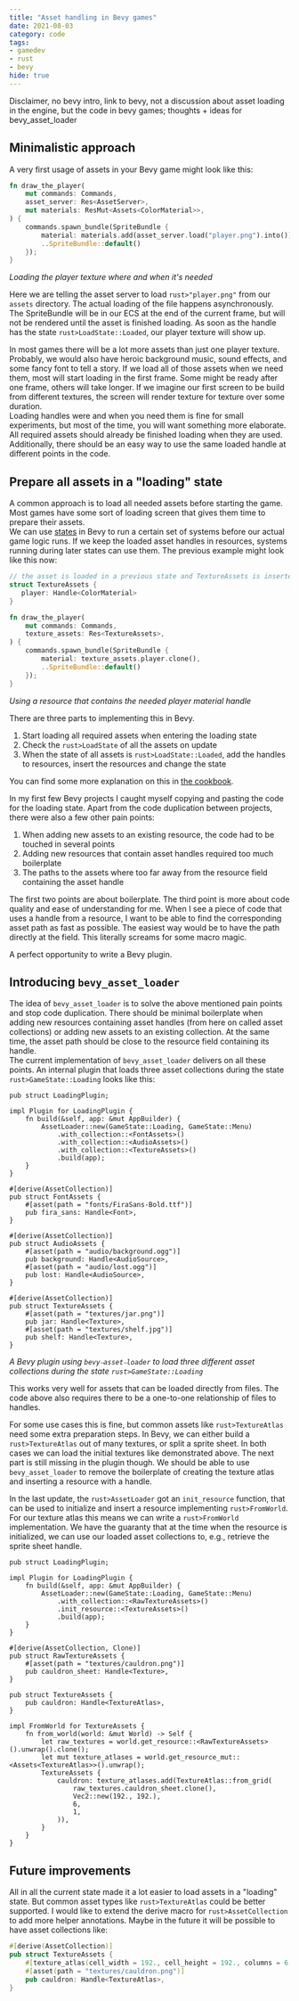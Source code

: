 ```yaml
---
title: "Asset handling in Bevy games"
date: 2021-08-03
category: code
tags:
- gamedev
- rust
- bevy
hide: true
---
```


Disclaimer, no bevy intro, link to bevy, not a discussion about asset loading in the engine, but the code in bevy games; thoughts + ideas for bevy_asset_loader

## Minimalistic approach

A very first usage of assets in your Bevy game might look like this:
```rust
fn draw_the_player(
    mut commands: Commands,
    asset_server: Res<AssetServer>,
    mut materials: ResMut<Assets<ColorMaterial>>,
) {
    commands.spawn_bundle(SpriteBundle {
        material: materials.add(asset_server.load("player.png").into()),
        ..SpriteBundle::default()
    });
}
```
_Loading the player texture where and when it's needed_

Here we are telling the asset server to load `rust>"player.png"` from our `assets` directory. The actual loading of the file happens asynchronously. The SpriteBundle will be in our ECS at the end of the current frame, but will not be rendered until the asset is finished loading. As soon as the handle has the state `rust>LoadState::Loaded`, our player texture will show up.

In most games there will be a lot more assets than just one player texture. Probably, we would also have heroic background music, sound effects, and some fancy font to tell a story. If we load all of those assets when we need them, most will start loading in the first frame. Some might be ready after one frame, others will take longer. If we imagine our first screen to be build from different textures, the screen will render texture for texture over some duration.  
Loading handles were and when you need them is fine for small experiments, but most of the time, you will want something more elaborate. All required assets should already be finished loading when they are used. Additionally, there should be an easy way to use the same loaded handle at different points in the code.

## Prepare all assets in a "loading" state

A common approach is to load all needed assets before starting the game. Most games have some sort of loading screen that gives them time to prepare their assets.  
We can use [states][states] in Bevy to run a certain set of systems before our actual game logic runs. If we keep the loaded asset handles in resources, systems running during later states can use them. The previous example might look like this now:

```rust
// the asset is loaded in a previous state and TextureAssets is inserted as a resource
struct TextureAssets {
   player: Handle<ColorMaterial>
}

fn draw_the_player(
    mut commands: Commands,
    texture_assets: Res<TextureAssets>,
) {
    commands.spawn_bundle(SpriteBundle {
        material: texture_assets.player.clone(),
        ..SpriteBundle::default()
    });
}
```
_Using a resource that contains the needed player material handle_

There are three parts to implementing this in Bevy. 
1. Start loading all required assets when entering the loading state
2. Check the `rust>LoadState` of all the assets on update
3. When the state of all assets is `rust>LoadState::Loaded`, add the handles to resources, insert the resources and change the state

You can find some more explanation on this in [the cookbook][loading_using_state]. 

In my first few Bevy projects I caught myself copying and pasting the code for the loading state. Apart from the code duplication between projects, there were also a few other pain points:
1. When adding new assets to an existing resource, the code had to be touched in several points
2. Adding new resources that contain asset handles required too much boilerplate
3. The paths to the assets where too far away from the resource field containing the asset handle

The first two points are about boilerplate. The third point is more about code quality and ease of understanding for me. When I see a piece of code that uses a handle from a resource, I want to be able to find the corresponding asset path as fast as possible. The easiest way would be to have the path directly at the field. This literally screams for some macro magic.

A perfect opportunity to write a Bevy plugin.

## Introducing `bevy_asset_loader`

The idea of `bevy_asset_loader` is to solve the above mentioned pain points and stop code duplication. There should be minimal boilerplate when adding new resources containing asset handles (from here on called asset collections) or adding new assets to an existing collection. At the same time, the asset path should be close to the resource field containing its handle.  
The current implementation of `bevy_asset_loader` delivers on all these points. An internal plugin that loads three asset collections during the state `rust>GameState::Loading` looks like this:
```rust{numberLines: true}
pub struct LoadingPlugin;

impl Plugin for LoadingPlugin {
    fn build(&self, app: &mut AppBuilder) {
        AssetLoader::new(GameState::Loading, GameState::Menu)
            .with_collection::<FontAssets>()
            .with_collection::<AudioAssets>()
            .with_collection::<TextureAssets>()
            .build(app);
    }
}

#[derive(AssetCollection)]
pub struct FontAssets {
    #[asset(path = "fonts/FiraSans-Bold.ttf")]
    pub fira_sans: Handle<Font>,
}

#[derive(AssetCollection)]
pub struct AudioAssets {
    #[asset(path = "audio/background.ogg")]
    pub background: Handle<AudioSource>,
    #[asset(path = "audio/lost.ogg")]
    pub lost: Handle<AudioSource>,
}

#[derive(AssetCollection)]
pub struct TextureAssets {
    #[asset(path = "textures/jar.png")]
    pub jar: Handle<Texture>,
    #[asset(path = "textures/shelf.jpg")]
    pub shelf: Handle<Texture>,
}
```
_A Bevy plugin using `bevy⎯asset⎯loader` to load three different asset collections during the state `rust>GameState::Loading`_

This works very well for assets that can be loaded directly from files. The code above also requires there to be a one-to-one relationship of files to handles.

For some use cases this is fine, but common assets like `rust>TextureAtlas` need some extra preparation steps. In Bevy, we can either build a `rust>TextureAtlas` out of many textures, or split a sprite sheet. In both cases we can load the initial textures like demonstrated above. The next part is still missing in the plugin though. We should be able to use `bevy_asset_loader` to remove the boilerplate of creating the texture atlas and inserting a resource with a handle.

In the last update, the `rust>AssetLoader` got an `init_resource` function, that can be used to initialize and insert a resource implementing `rust>FromWorld`. For our texture atlas this means we can write a `rust>FromWorld` implementation. We have the guaranty that at the time when the resource is initialized, we can use our loaded asset collections to, e.g., retrieve the sprite sheet handle.

```rust{numberLines: true}
pub struct LoadingPlugin;

impl Plugin for LoadingPlugin {
    fn build(&self, app: &mut AppBuilder) {
        AssetLoader::new(GameState::Loading, GameState::Menu)
            .with_collection::<RawTextureAssets>()
            .init_resource::<TextureAssets>()
            .build(app);
    }
}

#[derive(AssetCollection, Clone)]
pub struct RawTextureAssets {
    #[asset(path = "textures/cauldron.png")]
    pub cauldron_sheet: Handle<Texture>,
}

pub struct TextureAssets {
    pub cauldron: Handle<TextureAtlas>,
}

impl FromWorld for TextureAssets {
    fn from_world(world: &mut World) -> Self {
        let raw_textures = world.get_resource::<RawTextureAssets>().unwrap().clone();
        let mut texture_atlases = world.get_resource_mut::<Assets<TextureAtlas>>().unwrap();
        TextureAssets {
            cauldron: texture_atlases.add(TextureAtlas::from_grid(
                raw_textures.cauldron_sheet.clone(),
                Vec2::new(192., 192.),
                6,
                1,
            )),
        }
    }
}
```

## Future improvements

All in all the current state made it a lot easier to load assets in a "loading" state. But common asset types like `rust>TextureAtlas` could be better supported. I would like to extend the derive macro for `rust>AssetCollection` to add more helper annotations. Maybe in the future it will be possible to have asset collections like:
```rust
#[derive(AssetCollection)]
pub struct TextureAssets {
    #[texture_atlas(cell_width = 192., cell_height = 192., columns = 6, rows = 1)]
    #[asset(path = "textures/cauldron.png")]
    pub cauldron: Handle<TextureAtlas>,
}
```

[loading_using_state]: https://bevy-cheatbook.github.io/cookbook/assets-ready.html
[states]: https://bevy-cheatbook.github.io/programming/states.html
